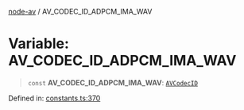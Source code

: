 [node-av](../globals.md) / AV\_CODEC\_ID\_ADPCM\_IMA\_WAV

# Variable: AV\_CODEC\_ID\_ADPCM\_IMA\_WAV

> `const` **AV\_CODEC\_ID\_ADPCM\_IMA\_WAV**: [`AVCodecID`](../type-aliases/AVCodecID.md)

Defined in: [constants.ts:370](https://github.com/seydx/av/blob/f8631fc881b394300b1479f511d55cf1c370a87f/src/constants/constants.ts#L370)
